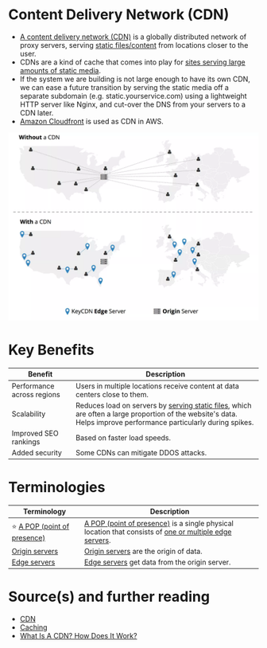 # Content Delivery Network (CDN)
- [A content delivery network (CDN)](https://github.com/jeremyyew/tech-prep-jeremy.io/blob/master/systems-design/topics/cdns.md) is a globally distributed network of proxy servers, serving [static files/content](StaticContent.md) from locations closer to the user.
- CDNs are a kind of cache that comes into play for [sites serving large amounts of static media](StaticContent.md).
- If the system we are building is not large enough to have its own CDN, we can ease a future transition by serving the static media off a separate subdomain (e.g. static.yourservice.com) using a lightweight HTTP server like Nginx, and cut-over the DNS from your servers to a CDN later.
- [Amazon Cloudfront](../../2_AWS/1_NetworkingAndContentDelivery/1_EdgeNetworking/AmazonCloudFront.md) is used as CDN in AWS.

![](https://github.com/jeremyyew/tech-prep-jeremy.io/raw/master/.gitbook/assets/image%20%2814%29.png)

# Key Benefits

| Benefit                    | Description                                                                                                                                                                          |
|----------------------------|--------------------------------------------------------------------------------------------------------------------------------------------------------------------------------------|
| Performance across regions | Users in multiple locations receive content at data centers close to them.                                                                                                           |
| Scalability                | Reduces load on servers by [serving static files](StaticContent.md), which are often a large proportion of the website's data. Helps improve performance particularly during spikes. |
| Improved SEO rankings      | Based on faster load speeds.                                                                                                                                                         |
| Added security             | Some CDNs can mitigate DDOS attacks.                                                                                                                                                 |

# Terminologies

| Terminology                                                                                                      | Description                                                                                                                                                                            |
|------------------------------------------------------------------------------------------------------------------|----------------------------------------------------------------------------------------------------------------------------------------------------------------------------------------|
| :star: [A POP (point of presence)](https://www.techtarget.com/searchnetworking/definition/point-of-presence-POP) | [A POP (point of presence)](https://www.techtarget.com/searchnetworking/definition/point-of-presence-POP) is a single physical location that consists of [one or multiple edge servers](https://www.cloudflare.com/learning/cdn/glossary/edge-server/). |
| [Origin servers](https://www.cdnetworks.com/knowledge-center/what-is-origin-server/)                             | [Origin servers](https://www.cdnetworks.com/knowledge-center/what-is-origin-server/) are the origin of data.                                                                           |
| [Edge servers](https://www.cloudflare.com/learning/cdn/glossary/edge-server/)                                    | [Edge servers](https://www.cloudflare.com/learning/cdn/glossary/edge-server/) get data from the origin server.                                                                         |

# Source(s) and further reading
- [CDN](https://github.com/jeremyyew/tech-prep-jeremy.io/blob/master/systems-design/topics/cdns.md)
- [Caching](https://www.educative.io/courses/grokking-the-system-design-interview/3j6NnJrpp5p)
- [What Is A CDN? How Does It Work?](https://www.youtube.com/watch?v=RI9np1LWzqw)